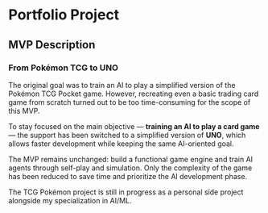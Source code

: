 # Portfolio Project

## MVP Description

### From Pokémon TCG to UNO

The original goal was to train an AI to play a simplified version of the Pokémon TCG Pocket game. However, recreating even a basic trading card game from scratch turned out to be too time-consuming for the scope of this MVP.

To stay focused on the main objective — **training an AI to play a card game** — the support has been switched to a simplified version of **UNO**, which allows faster development while keeping the same AI-oriented goal.

The MVP remains unchanged: build a functional game engine and train AI agents through self-play and simulation. Only the complexity of the game has been reduced to save time and prioritize the AI development phase.

The TCG Pokémon project is still in progress as a personal side project alongside my specialization in AI/ML.